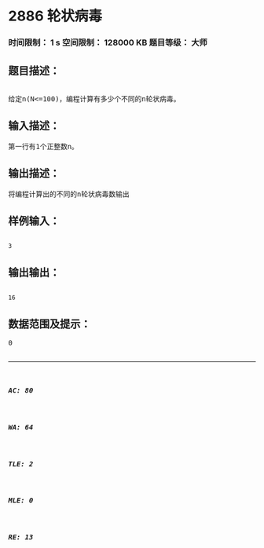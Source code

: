 # 2886 轮状病毒   
### 时间限制： 1 s     空间限制： 128000 KB     题目等级： 大师  
## 题目描述：  

<pre>

给定n(N<=100)，编程计算有多少个不同的n轮状病毒。
</pre>
  
  
## 输入描述：  

<pre>
第一行有1个正整数n。
</pre>
  
  
## 输出描述：  

<pre>
将编程计算出的不同的n轮状病毒数输出
</pre>
  
  
## 样例输入：  

<pre><code>
3
</code></pre>
  
  
## 输出输出：  

<pre><code>
16
</code></pre>
  
  
## 数据范围及提示：  

<pre>
0<n<=100
</pre>
  
  
***  

##### AC: 80  
##### WA: 64  
##### TLE: 2  
##### MLE: 0  
##### RE: 13  
